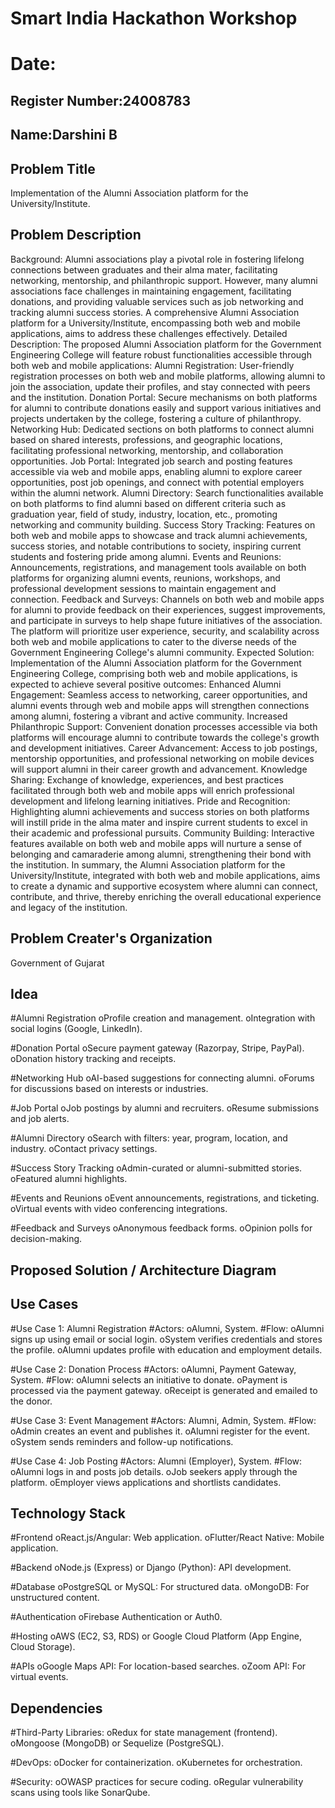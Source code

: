 # Smart India Hackathon Workshop
# Date:
## Register Number:24008783
## Name:Darshini B
## Problem Title
Implementation of the Alumni Association platform for the University/Institute.
## Problem Description
Background: Alumni associations play a pivotal role in fostering lifelong connections between graduates and their alma mater, facilitating networking, mentorship, and philanthropic support. However, many alumni associations face challenges in maintaining engagement, facilitating donations, and providing valuable services such as job networking and tracking alumni success stories. A comprehensive Alumni Association platform for a University/Institute, encompassing both web and mobile applications, aims to address these challenges effectively. Detailed Description: The proposed Alumni Association platform for the Government Engineering College will feature robust functionalities accessible through both web and mobile applications: Alumni Registration: User-friendly registration processes on both web and mobile platforms, allowing alumni to join the association, update their profiles, and stay connected with peers and the institution. Donation Portal: Secure mechanisms on both platforms for alumni to contribute donations easily and support various initiatives and projects undertaken by the college, fostering a culture of philanthropy. Networking Hub: Dedicated sections on both platforms to connect alumni based on shared interests, professions, and geographic locations, facilitating professional networking, mentorship, and collaboration opportunities. Job Portal: Integrated job search and posting features accessible via web and mobile apps, enabling alumni to explore career opportunities, post job openings, and connect with potential employers within the alumni network. Alumni Directory: Search functionalities available on both platforms to find alumni based on different criteria such as graduation year, field of study, industry, location, etc., promoting networking and community building. Success Story Tracking: Features on both web and mobile apps to showcase and track alumni achievements, success stories, and notable contributions to society, inspiring current students and fostering pride among alumni. Events and Reunions: Announcements, registrations, and management tools available on both platforms for organizing alumni events, reunions, workshops, and professional development sessions to maintain engagement and connection. Feedback and Surveys: Channels on both web and mobile apps for alumni to provide feedback on their experiences, suggest improvements, and participate in surveys to help shape future initiatives of the association. The platform will prioritize user experience, security, and scalability across both web and mobile applications to cater to the diverse needs of the Government Engineering College's alumni community. Expected Solution: Implementation of the Alumni Association platform for the Government Engineering College, comprising both web and mobile applications, is expected to achieve several positive outcomes: Enhanced Alumni Engagement: Seamless access to networking, career opportunities, and alumni events through web and mobile apps will strengthen connections among alumni, fostering a vibrant and active community. Increased Philanthropic Support: Convenient donation processes accessible via both platforms will encourage alumni to contribute towards the college's growth and development initiatives. Career Advancement: Access to job postings, mentorship opportunities, and professional networking on mobile devices will support alumni in their career growth and advancement. Knowledge Sharing: Exchange of knowledge, experiences, and best practices facilitated through both web and mobile apps will enrich professional development and lifelong learning initiatives. Pride and Recognition: Highlighting alumni achievements and success stories on both platforms will instill pride in the alma mater and inspire current students to excel in their academic and professional pursuits. Community Building: Interactive features available on both web and mobile apps will nurture a sense of belonging and camaraderie among alumni, strengthening their bond with the institution. In summary, the Alumni Association platform for the University/Institute, integrated with both web and mobile applications, aims to create a dynamic and supportive ecosystem where alumni can connect, contribute, and thrive, thereby enriching the overall educational experience and legacy of the institution.
## Problem Creater's Organization
Government of Gujarat

## Idea
#Alumni Registration
oProfile creation and management.
oIntegration with social logins (Google, LinkedIn).

#Donation Portal
oSecure payment gateway (Razorpay, Stripe, PayPal).
oDonation history tracking and receipts.

#Networking Hub
oAI-based suggestions for connecting alumni.
oForums for discussions based on interests or industries.

#Job Portal
oJob postings by alumni and recruiters.
oResume submissions and job alerts.

#Alumni Directory
oSearch with filters: year, program, location, and industry.
oContact privacy settings.

#Success Story Tracking
oAdmin-curated or alumni-submitted stories.
oFeatured alumni highlights.

#Events and Reunions
oEvent announcements, registrations, and ticketing.
oVirtual events with video conferencing integrations.

#Feedback and Surveys
oAnonymous feedback forms.
oOpinion polls for decision-making.


## Proposed Solution / Architecture Diagram


## Use Cases
#Use Case 1: Alumni Registration
#Actors: 
oAlumni, System.
#Flow:
oAlumni signs up using email or social login.
oSystem verifies credentials and stores the profile.
oAlumni updates profile with education and employment details.

#Use Case 2: Donation Process
#Actors:
oAlumni, Payment Gateway, System.
#Flow:
oAlumni selects an initiative to donate.
oPayment is processed via the payment gateway.
oReceipt is generated and emailed to the donor.

#Use Case 3: Event Management
#Actors: 
Alumni, Admin, System.
#Flow:
oAdmin creates an event and publishes it.
oAlumni register for the event.
oSystem sends reminders and follow-up notifications.

#Use Case 4: Job Posting
#Actors: Alumni (Employer), System.
#Flow:
oAlumni logs in and posts job details.
oJob seekers apply through the platform.
oEmployer views applications and shortlists candidates.


## Technology Stack
#Frontend
oReact.js/Angular: Web application.
oFlutter/React Native: Mobile application.

#Backend
oNode.js (Express) or Django (Python): API development.

#Database
oPostgreSQL or MySQL: For structured data.
oMongoDB: For unstructured content.

#Authentication
oFirebase Authentication or Auth0.

#Hosting
oAWS (EC2, S3, RDS) or Google Cloud Platform (App Engine, Cloud Storage).

#APIs
oGoogle Maps API: For location-based searches.
oZoom API: For virtual events.


## Dependencies
#Third-Party Libraries:
oRedux for state management (frontend).
oMongoose (MongoDB) or Sequelize (PostgreSQL).

#DevOps:
oDocker for containerization.
oKubernetes for orchestration.

#Security:
oOWASP practices for secure coding.
oRegular vulnerability scans using tools like SonarQube.

